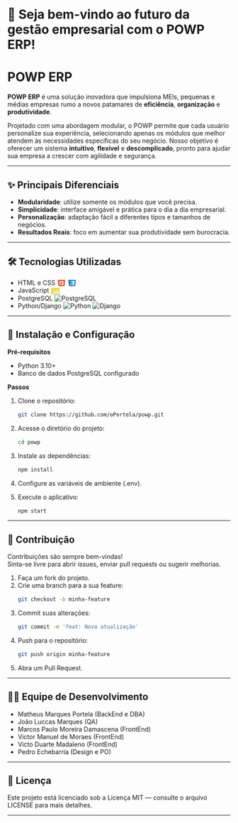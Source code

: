 # 🌟 Seja bem-vindo ao futuro da gestão empresarial com o POWP ERP!

# POWP ERP

**POWP ERP** é uma solução inovadora que impulsiona MEIs, pequenas e médias empresas rumo a novos patamares de **eficiência**, **organização** e **produtividade**.

Projetado com uma abordagem modular, o POWP permite que cada usuário personalize sua experiência, selecionando apenas os módulos que melhor atendem às necessidades específicas do seu negócio. Nosso objetivo é oferecer um sistema **intuitivo**, **flexível** e **descomplicado**, pronto para ajudar sua empresa a crescer com agilidade e segurança.

---

## ✨ Principais Diferenciais
- **Modularidade**: utilize somente os módulos que você precisa.
- **Simplicidade**: interface amigável e prática para o dia a dia empresarial.
- **Personalização**: adaptação fácil a diferentes tipos e tamanhos de negócios.
- **Resultados Reais**: foco em aumentar sua produtividade sem burocracia.

---

## 🛠️ Tecnologias Utilizadas
- HTML e CSS <img align="center" alt="oPortela-HTML" height="15" width="20" src="https://raw.githubusercontent.com/devicons/devicon/master/icons/html5/html5-original.svg"> <img align="center" alt="oPortela-CSS" height="15" width="20" src="https://raw.githubusercontent.com/devicons/devicon/master/icons/css3/css3-original.svg">
- JavaScript <img align="center" alt="oPortela-Js" height="15" width="20" src="https://raw.githubusercontent.com/devicons/devicon/master/icons/javascript/javascript-plain.svg">
- PostgreSQL <img src="https://cdn.jsdelivr.net/gh/devicons/devicon/icons/postgresql/postgresql-original.svg" alt="PostgreSQL" width="20" height="20"/>
- Python/Django <img src="https://cdn.jsdelivr.net/gh/devicons/devicon/icons/python/python-original.svg" alt="Python" width="20" height="20"/> <img src="https://cdn.jsdelivr.net/gh/devicons/devicon/icons/django/django-plain.svg" alt="Django" width="20" height="20"/>

---

## 🚀 Instalação e Configuração

**Pré-requisitos**
- Python 3.10+
- Banco de dados PostgreSQL configurado

**Passos**
1. Clone o repositório:
   ```bash
   git clone https://github.com/oPortela/powp.git
   ```

2. Acesse o diretório do projeto:
   ```bash
   cd powp
   ```

3. Instale as dependências:
   ```bash
   npm install
   ```

4. Configure as variáveis de ambiente (.env).

5. Execute o aplicativo:
   ```bash
   npm start
   ```

---

## 🤝 Contribuição

Contribuições são sempre bem-vindas!  
Sinta-se livre para abrir issues, enviar pull requests ou sugerir melhorias.

1. Faça um fork do projeto.
2. Crie uma branch para a sua feature:
   ```bash
   git checkout -b minha-feature
   ```
3. Commit suas alterações:
   ```bash
   git commit -m 'feat: Nova atualização'
   ```
4. Push para o repositório:
   ```bash
   git push origin minha-feature
   ```
5. Abra um Pull Request.

---

## 👨‍💻 Equipe de Desenvolvimento

- Matheus Marques Portela (BackEnd e DBA) 
- João Luccas Marques (QA)
- Marcos Paulo Moreira Damascena (FrontEnd)
- Victor Manuel de Moraes (FrontEnd)
- Victo Duarte Madaleno (FrontEnd) 
- Pedro Echebarria (Design e PO) 

---

## 📄 Licença

Este projeto está licenciado sob a Licença MIT — consulte o arquivo LICENSE para mais detalhes.

---
